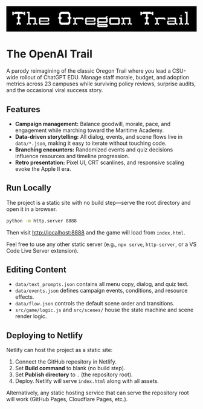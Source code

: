 <img src="./img/title.png" alt="The OpenAI Trail title screen">

# The OpenAI Trail

A parody reimagining of the classic Oregon Trail where you lead a CSU-wide rollout of ChatGPT EDU. Manage staff morale, budget, and adoption metrics across 23 campuses while surviving policy reviews, surprise audits, and the occasional viral success story.

## Features

- **Campaign management:** Balance goodwill, morale, pace, and engagement while marching toward the Maritime Academy.
- **Data-driven storytelling:** All dialog, events, and scene flows live in `data/*.json`, making it easy to iterate without touching code.
- **Branching encounters:** Randomized events and quiz decisions influence resources and timeline progression.
- **Retro presentation:** Pixel UI, CRT scanlines, and responsive scaling evoke the Apple II era.

## Run Locally

The project is a static site with no build step—serve the root directory and open it in a browser.

```bash
python -m http.server 8888
```

Then visit [http://localhost:8888](http://localhost:8888) and the game will load from `index.html`.

Feel free to use any other static server (e.g., `npx serve`, `http-server`, or a VS Code Live Server extension).

## Editing Content

- `data/text_prompts.json` contains all menu copy, dialog, and quiz text.
- `data/events.json` defines campaign events, conditions, and resource effects.
- `data/flow.json` controls the default scene order and transitions.
- `src/game/logic.js` and `src/scenes/` house the state machine and scene render logic.

## Deploying to Netlify

Netlify can host the project as a static site:

1. Connect the GitHub repository in Netlify.
2. Set **Build command** to blank (no build step).
3. Set **Publish directory** to `.` (the repository root).
4. Deploy. Netlify will serve `index.html` along with all assets.

Alternatively, any static hosting service that can serve the repository root will work (GitHub Pages, Cloudflare Pages, etc.).
